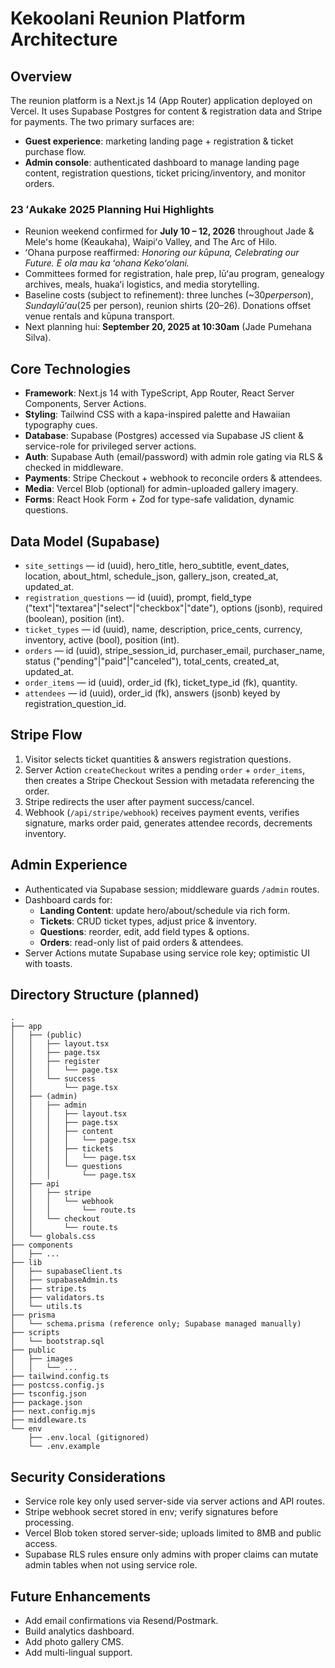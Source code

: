 # Kekoolani Reunion Platform Architecture

## Overview
The reunion platform is a Next.js 14 (App Router) application deployed on Vercel. It uses Supabase Postgres for content & registration data and Stripe for payments. The two primary surfaces are:
- **Guest experience**: marketing landing page + registration & ticket purchase flow.
- **Admin console**: authenticated dashboard to manage landing page content, registration questions, ticket pricing/inventory, and monitor orders.

### 23 ʻAukake 2025 Planning Hui Highlights
- Reunion weekend confirmed for **July 10 – 12, 2026** throughout Jade & Meleʻs home (Keaukaha), Waipiʻo Valley, and The Arc of Hilo.
- ʻOhana purpose reaffirmed: *Honoring our kūpuna, Celebrating our Future. E ola mau ka ʻohana Kekoʻolani.*
- Committees formed for registration, hale prep, lūʻau program, genealogy archives, meals, huakaʻi logistics, and media storytelling.
- Baseline costs (subject to refinement): three lunches (~$30 per person), Sunday lūʻau ($25 per person), reunion shirts ($20–$26). Donations offset venue rentals and kūpuna transport.
- Next planning hui: **September 20, 2025 at 10:30am** (Jade Pumehana Silva).

## Core Technologies
- **Framework**: Next.js 14 with TypeScript, App Router, React Server Components, Server Actions.
- **Styling**: Tailwind CSS with a kapa-inspired palette and Hawaiian typography cues.
- **Database**: Supabase (Postgres) accessed via Supabase JS client & service-role for privileged server actions.
- **Auth**: Supabase Auth (email/password) with admin role gating via RLS & checked in middleware.
- **Payments**: Stripe Checkout + webhook to reconcile orders & attendees.
- **Media**: Vercel Blob (optional) for admin-uploaded gallery imagery.
- **Forms**: React Hook Form + Zod for type-safe validation, dynamic questions.

## Data Model (Supabase)
- `site_settings` — id (uuid), hero_title, hero_subtitle, event_dates, location, about_html, schedule_json, gallery_json, created_at, updated_at.
- `registration_questions` — id (uuid), prompt, field_type ("text"|"textarea"|"select"|"checkbox"|"date"), options (jsonb), required (boolean), position (int).
- `ticket_types` — id (uuid), name, description, price_cents, currency, inventory, active (bool), position (int).
- `orders` — id (uuid), stripe_session_id, purchaser_email, purchaser_name, status ("pending"|"paid"|"canceled"), total_cents, created_at, updated_at.
- `order_items` — id (uuid), order_id (fk), ticket_type_id (fk), quantity.
- `attendees` — id (uuid), order_id (fk), answers (jsonb) keyed by registration_question_id.

## Stripe Flow
1. Visitor selects ticket quantities & answers registration questions.
2. Server Action `createCheckout` writes a pending `order` + `order_items`, then creates a Stripe Checkout Session with metadata referencing the order.
3. Stripe redirects the user after payment success/cancel.
4. Webhook (`/api/stripe/webhook`) receives payment events, verifies signature, marks order paid, generates attendee records, decrements inventory.

## Admin Experience
- Authenticated via Supabase session; middleware guards `/admin` routes.
- Dashboard cards for:
  - **Landing Content**: update hero/about/schedule via rich form.
  - **Tickets**: CRUD ticket types, adjust price & inventory.
  - **Questions**: reorder, edit, add field types & options.
  - **Orders**: read-only list of paid orders & attendees.
- Server Actions mutate Supabase using service role key; optimistic UI with toasts.

## Directory Structure (planned)
```
.
├── app
│   ├── (public)
│   │   ├── layout.tsx
│   │   ├── page.tsx
│   │   ├── register
│   │   │   └── page.tsx
│   │   └── success
│   │       └── page.tsx
│   ├── (admin)
│   │   ├── admin
│   │   │   ├── layout.tsx
│   │   │   ├── page.tsx
│   │   │   ├── content
│   │   │   │   └── page.tsx
│   │   │   ├── tickets
│   │   │   │   └── page.tsx
│   │   │   └── questions
│   │   │       └── page.tsx
│   ├── api
│   │   ├── stripe
│   │   │   └── webhook
│   │   │       └── route.ts
│   │   └── checkout
│   │       └── route.ts
│   └── globals.css
├── components
│   ├── ...
├── lib
│   ├── supabaseClient.ts
│   ├── supabaseAdmin.ts
│   ├── stripe.ts
│   ├── validators.ts
│   └── utils.ts
├── prisma
│   └── schema.prisma (reference only; Supabase managed manually)
├── scripts
│   └── bootstrap.sql
├── public
│   ├── images
│   │   └── ...
├── tailwind.config.ts
├── postcss.config.js
├── tsconfig.json
├── package.json
├── next.config.mjs
├── middleware.ts
└── env
    ├── .env.local (gitignored)
    └── .env.example
```

## Security Considerations
- Service role key only used server-side via server actions and API routes.
- Stripe webhook secret stored in env; verify signatures before processing.
- Vercel Blob token stored server-side; uploads limited to 8MB and public access.
- Supabase RLS rules ensure only admins with proper claims can mutate admin tables when not using service role.

## Future Enhancements
- Add email confirmations via Resend/Postmark.
- Build analytics dashboard.
- Add photo gallery CMS.
- Add multi-lingual support.
